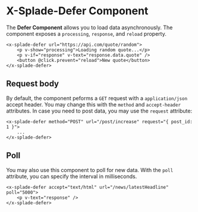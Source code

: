 # X-Splade-Defer Component

The **Defer Component** allows you to load data asynchronously. The component exposes a `processing`, `response`, and `reload` property.

```blade
<x-splade-defer url="https://api.com/quote/random">
    <p v-show="processing">Loading random quote...</p>
    <p v-if="response" v-text="response.data.quote" />
    <button @click.prevent="reload">New quote</button>
</x-splade-defer>
```

## Request body

By default, the component peforms a `GET` request with a `application/json` accept header. You may change this with the `method` and `accept-header` attributes. In case you need to post data, you may use the `request` attribute:

```blade
<x-splade-defer method="POST" url="/post/increase" request="{ post_id: 1 }">
    ...
</x-splade-defer>
```

## Poll

You may also use this component to poll for new data. With the `poll` attribute, you can specify the interval in milliseconds.

```blade
<x-splade-defer accept="text/html" url="/news/latestHeadline" poll="5000">
    <p v-text="response" />
</x-splade-defer>
```